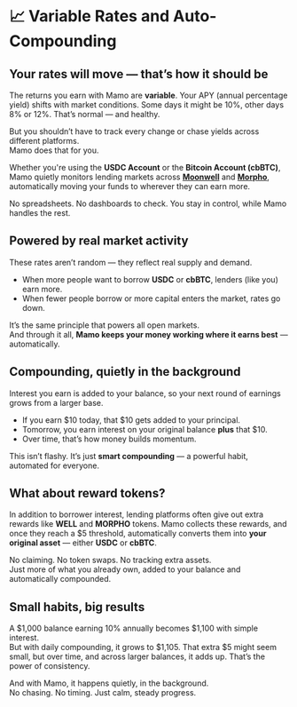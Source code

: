 # 📈 Variable Rates and Auto-Compounding

## **Your rates will move — that’s how it should be**

The returns you earn with Mamo are **variable**. Your APY (annual percentage yield) shifts with market conditions. Some days it might be 10%, other days 8% or 12%. That’s normal — and healthy.&#x20;

But you shouldn’t have to track every change or chase yields across different platforms.\
Mamo does that for you.

Whether you're using the **USDC Account** or the **Bitcoin Account (cbBTC)**, Mamo quietly monitors lending markets across [**Moonwell**](https://moonwell.fi/) and [**Morpho**](https://morpho.org/), automatically moving your funds to wherever they can earn more.

No spreadsheets. No dashboards to check. You stay in control, while Mamo handles the rest.

## Powered by real market activity

These rates aren’t random — they reflect real supply and demand.

* When more people want to borrow **USDC** or **cbBTC**, lenders (like you) earn more.
* When fewer people borrow or more capital enters the market, rates go down.

It’s the same principle that powers all open markets.\
And through it all, **Mamo keeps your money working where it earns best** — automatically.

## Compounding, quietly in the background

Interest you earn is added to your balance, so your next round of earnings grows from a larger base.

* If you earn $10 today, that $10 gets added to your principal.
* Tomorrow, you earn interest on your original balance **plus** that $10.
* Over time, that’s how money builds momentum.

This isn’t flashy. It’s just **smart compounding** — a powerful habit, automated for everyone.

## What about reward tokens?

In addition to borrower interest, lending platforms often give out extra rewards like **WELL** and **MORPHO** tokens. Mamo collects these rewards, and once they reach a $5 threshold, automatically converts them into **your original asset** — either **USDC** or **cbBTC**.

No claiming. No token swaps. No tracking extra assets.\
Just more of what you already own, added to your balance and automatically compounded.

## Small habits, big results

A $1,000 balance earning 10% annually becomes $1,100 with simple interest.\
But with daily compounding, it grows to $1,105. That extra $5 might seem small, but over time, and across larger balances, it adds up. That’s the power of consistency.

And with Mamo, it happens quietly, in the background.\
No chasing. No timing. Just calm, steady progress.

